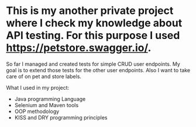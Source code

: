 # This is my another private project where I check my knowledge about API testing. For this purpose I used https://petstore.swagger.io/. 

So far I managed and created tests for simple CRUD user endpoints.
My goal is to extend those tests for the other user endpoints. Also I want to take care of on pet and store labels.

What I used in my project:
- Java programming Language
- Selenium and Maven tools
- OOP methodology
- KISS and DRY programming principles




